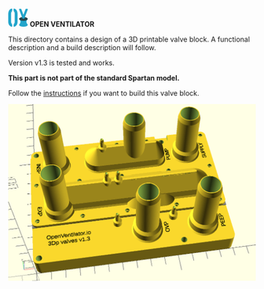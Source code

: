 ![](../../images/OpenVentilatorLogoSmall.png) **OPEN VENTILATOR**

This directory contains a design of a 3D printable valve block. 
A functional description and a build description will follow.

Version v1.3 is tested and works. 

**This part is not part of the standard Spartan model.**

Follow the [instructions](Instructions.md) if you want to build this valve block.

![valve block](images/all.png)